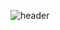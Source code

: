 ![header](https://capsule-render.vercel.app/api?type=soft&color=0:aea4e3,100:d3ffe8&height=300&section=header&text=Simon&fontSize=90)
